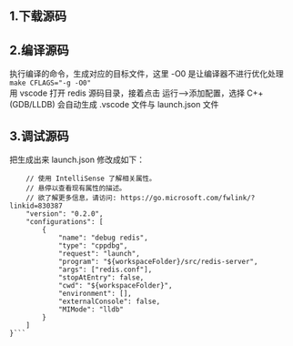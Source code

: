 <!--
 * @Author: your name
 * @Date: 2022-04-22 17:39:32
 * @LastEditTime: 2022-04-22 17:42:19
 * @LastEditors: Please set LastEditors
 * @Description: 打开koroFileHeader查看配置 进行设置: https://github.com/OBKoro1/koro1FileHeader/wiki/%E9%85%8D%E7%BD%AE
 * @FilePath: /infra-std/opensource_code_reading_after/redis_code_debug_impression.md
-->
## 1.下载源码  

## 2.编译源码  
执行编译的命令，生成对应的目标文件，这里 -O0 是让编译器不进行优化处理  
```make CFLAGS="-g -O0"```  
用 vscode 打开 redis 源码目录，接着点击 运行-->添加配置，选择 C++(GDB/LLDB) 会自动生成 .vscode 文件与 launch.json 文件  

## 3.调试源码  
把生成出来 launch.json 修改成如下：
```{
    // 使用 IntelliSense 了解相关属性。 
    // 悬停以查看现有属性的描述。
    // 欲了解更多信息，请访问: https://go.microsoft.com/fwlink/?linkid=830387
    "version": "0.2.0",
    "configurations": [
        {
            "name": "debug redis",
            "type": "cppdbg",
            "request": "launch",
            "program": "${workspaceFolder}/src/redis-server",
            "args": ["redis.conf"],
            "stopAtEntry": false,
            "cwd": "${workspaceFolder}",
            "environment": [],
            "externalConsole": false,
            "MIMode": "lldb"
        }
    ]
}```